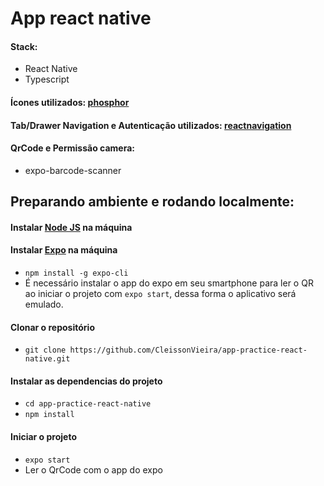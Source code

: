 # App react native

#### Stack:
- React Native
- Typescript

#### Ícones utilizados: [phosphor](https://phosphoricons.com/)
#### Tab/Drawer Navigation e Autenticação utilizados: [reactnavigation](https://reactnavigation.org/docs/auth-flow/)

#### QrCode e Permissão camera:
- expo-barcode-scanner

## Preparando ambiente e rodando localmente:

#### Instalar [Node JS](https://nodejs.org/en/download/) na máquina 

#### Instalar [Expo](https://efficient-sloth-d85.notion.site/Instalando-Expo-cc5bfac8f19a41e394889e885355f261) na máquina
- `npm install -g expo-cli`
- É necessário instalar o app do expo em seu smartphone para ler o QR ao iniciar o projeto com `expo start`, dessa forma o aplicativo será emulado.

#### Clonar o repositório
- `git clone https://github.com/CleissonVieira/app-practice-react-native.git`

#### Instalar as dependencias do projeto
- `cd app-practice-react-native`
- `npm install`

#### Iniciar o projeto
- `expo start`
- Ler o QrCode com o app do expo
